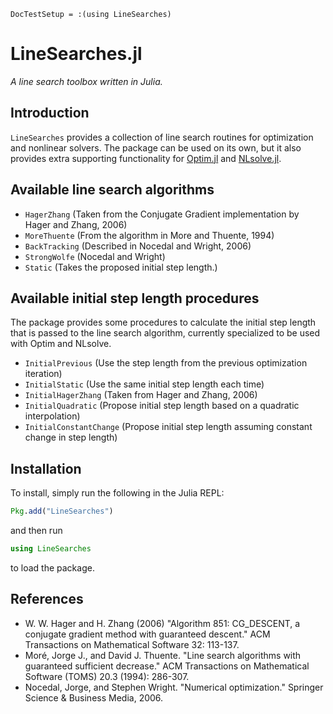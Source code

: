 ```@meta
DocTestSetup = :(using LineSearches)
```

# LineSearches.jl
*A line search toolbox written in Julia.*

## Introduction
`LineSearches` provides a collection of line search routines for
optimization and nonlinear solvers.  The package can be used on its
own, but it also provides extra supporting functionality for
[Optim.jl](https://github.com/JuliaNLSolvers/Optim.jl) and
[NLsolve.jl](https://github.com/JuliaNLSolvers/NLsolve.jl).


## Available line search algorithms
* `HagerZhang` (Taken from the Conjugate Gradient implementation
  by Hager and Zhang, 2006)
* `MoreThuente` (From the algorithm in More and Thuente, 1994)
* `BackTracking` (Described in Nocedal and Wright, 2006)
* `StrongWolfe` (Nocedal and Wright)
* `Static` (Takes the proposed initial step length.)

## Available initial step length procedures
The package provides some procedures to calculate the initial step
length that is passed to the line search algorithm, currently specialized to
be used with Optim and NLsolve.
* `InitialPrevious` (Use the step length from the previous
  optimization iteration)
* `InitialStatic` (Use the same initial step length each time)
* `InitialHagerZhang` (Taken from Hager and Zhang, 2006)
* `InitialQuadratic` (Propose initial step length based on a quadratic
  interpolation)
* `InitialConstantChange` (Propose initial step length assuming
  constant change in step length)

## Installation

To install, simply run the following in the Julia REPL:
```julia
Pkg.add("LineSearches")
```
and then run
```julia
using LineSearches
```
to load the package.


## References

- W. W. Hager and H. Zhang (2006) "Algorithm 851: CG_DESCENT, a conjugate gradient method with guaranteed descent." ACM Transactions on Mathematical Software 32: 113-137.
- Moré, Jorge J., and David J. Thuente. "Line search algorithms with guaranteed sufficient decrease." ACM Transactions on Mathematical Software (TOMS) 20.3 (1994): 286-307.
- Nocedal, Jorge, and Stephen Wright. "Numerical optimization." Springer Science & Business Media, 2006.
